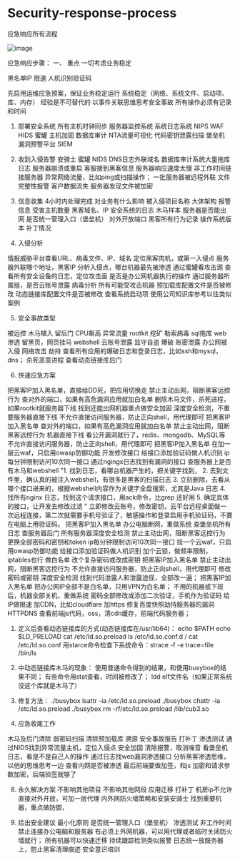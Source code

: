 # Security-response-process
应急响应所有流程

![image](https://github.com/dahailinux/Security-response-process/assets/54297681/3097e3be-7259-4ab9-b510-efe9f62e767b)

应急响应步骤：
一、 重点
一切考虑业务稳定

黑名单IP
限速
人机识别验证码

先启用运维应急预案，保证业务稳定运行
系统稳定（网络、系统文件、启动项、库、内存）
经验是不可替代的
以事件关联思维思考安全事故
所有操作必须有记录和时间

1. 部署安全系统
所有主机时钟同步
服务器监控系统
系统日志系统
NIPS
WAF
HIDS
蜜罐
主机加固
数据库审计
NTA流量可视化
代码密钥泄露扫描
堡垒机
漏洞预警平台
SIEM

2. 收到入侵告警
安骑士
蜜罐
NIDS
DNS日志外联域名
数据库审计系统大量拖库日志
服务器崩溃或重启
客服接到黑客信息
服务器响应速度太慢
非工作时间链接服务器
异常网络流量，比如ping或扫描操作；
一批服务器被远程外联
文件完整性报警
客户数据流失
服务器发现文件被加密

3. 信息收集
4小时内处理完成
对业务有什么影响
被入侵项目名称
大体架构
报警信息
受害主机数量
黑客域名、IP
安全系统的日志
木马样本
服务器是否能出网
是否统一管理入口（堡垒机）
对外开放端口
黑客所有行为记录
操作系统版本
补丁情况

4. 入侵分析

情报威胁平台查看URL、病毒文件、IP、域名
定位黑客肉机，或第一入侵点
服务器外联哪个地址，黑客IP
分析入侵点，哪台机器最先被渗透
通过蜜罐看攻击源
查看所有安全设备的日志，定位攻击面
是否是办公网机器执行的操作
通过服务器所属组，是否云账号泄露
病毒分析
所有可能受攻击机器
预加载库配置文件是否被修改
动态链接库配置文件是否被修改
查看系统启动项
使用公司知识库参考以往类似案例

5. 安全事故类型

被远控
木马植入
留后门
CPU飙高
异常流量
rootkit
挖矿
勒索病毒
sql拖库
web渗透
留黑页，网页挂马
webshell
云账号泄露
监守自盗
爆破
账密泄露
办公网被入侵
网络攻击
劫持
查看所有应用的爆破日志和登录日志，比如ssh和mysql，dns；
杀死恶意进程
查看动态链接库后门


6. 快速应急方案

把黑客IP加入黑名单，直接给DD死，把应用切换走
禁止主动出网，阻断黑客远控行为
查对外的端口，如果有高危漏洞应用就加白名单
删除木马文件，杀死进程，如果rootkit就服务器下线
找到还能出网机器重点做安全加固
深度安全检测，不重要服务器直接下线
不允许直接访问服务器，防止正向shell，用代理即可
把黑客IP加入黑名单
查对外的端口，如果有高危漏洞应用就加白名单
禁止主动出网，阻断黑客远控行为
机器直接下线
看公开漏洞就行了，redis、mongodb、MySQL等
不允许直接访问服务器，防止正向shell，用代理即可
把黑客IP加入黑名单
在加一层云waf，只启用owasp防御功能
开发修改接口
给接口添加验证码做人机识别
ip每分钟限制访问10次同一接口
通过ngingx日志找到有漏洞的接口
查服务器上是否有木马和webshell
"1. 找到日志，看哪台机器产生的，把关键字找到，
2. 去到文件里，确认真的被注入webshell，有很多是黑客的扫描日志
3. 立刻删除，去看从哪个接口进来的，根据webshell内容作为关键字全盘搜索，尤其是Java 日志
4. 找所有nginx 日志，找到这个请求接口，用ack命令，比grep 还好用
5. 确定具体的接口，让开发去修改过滤
"
立即修改云账号，修改密钥，云平台远程桌面做一次远程连接，第二次就需要手机号验证了，敏感操作和登录启用手机验证码，不要在电脑上用验证码。
把黑客IP加入黑名单
办公电脑断网，重做系统
查堡垒机所有日志
查服务器后门
所有服务器深度安全检测
禁止主动出网，阻断黑客远控行为
更换全部密码和密钥和token
ip每分钟限制访问10次同一接口
挂一个云waf，只启用owasp防御功能
给接口添加验证码做人机识别
加个云锁，做频率限制，iptables也行
做白名单
改个复杂密码或改成密钥
把黑客IP加入黑名单
禁止主动出网，阻断黑客远控行为
不允许直接访问服务器，防止正向shell，用代理即可
修改密码或密钥
深度安全检测
找到代码泄露人和泄露途径，全部改一遍；
把黑客IP加入黑名单
把办公网IP全部不是白名单，只用VPN为白名单；
不用的机器或下班后，机器全部关机，重做系统
密码全部修改或添加二次验证，手机作为验证码
给IP做限速
加CDN，比如cloudflare
加https
修复百度快照劫持服务器的漏洞
HTTPDNS
查看前端js代码，oss，清cdn缓存，前端代码服务器；



1. 定义后查看动态链接库的方式(动态链接库在/usr/lib64)：
echo $PATH
echo $LD_PRELOAD
cat /etc/ld.so.preload
ls /etc/ld.so.conf.d  /   cat  /etc/ld.so.conf
用starce命令检查下系统命令：strace -f -e trace=file /bin/ls
2. 中动态链接库木马的现象：
使用普通命令得到的结果，和使用busybox的结果不同；
有些命令用stat查看，时间被修改了；
ldd   elf文件名（如果正常系统没这个库就是木马了）
3. 修复方法：
./busybox lsattr -ia  /etc/ld.so.preload
./busybox chattr -ia  /etc/ld.so.preload
./busybox rm -rf/etc/ld.so.preload /lib/cub3.so




7. 应急收尾工作

木马及后门清除
弱密码扫描
清除预加载库
溯源
安全事故报告
打补丁
渗透测试
通过NIDS找到异常流量主机，定位入侵点
安全加固
清除报警，取消噪音
看堡垒机日志，看是不是自己人的操作
通过日志找web漏洞渗透接口
分析黑客渗透思维，以他的思维思考一边
查看内网是否被渗透
最后前端要做加签，和js 加密和请求参数加密，后端验签就够了


8. 永久解决方案
不影响其他项目
不影响其他网段
应用迁移
打补丁
机房ip不允许直接对外开放，可加一层代理
内外网防火墙策略和安装安骑士
找到重要机器，重点做防御，


9. 给出安全建议
最小化原则
是否统一管理入口（堡垒机）
渗透测试
非工作时间禁止连接办公电脑和服务器
有必须上外网机器，可以用代理或者临时关闭防火墙就行；
所有机器可以快速迁移
持续跟踪检测类似报警
日志统一放服务器上，防止黑客清理痕迹
安全意识培训





